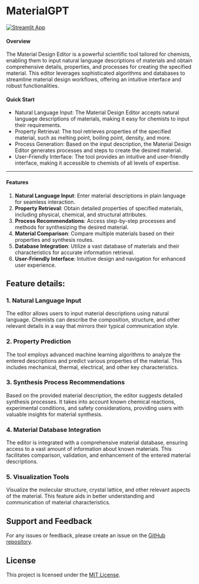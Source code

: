 # MaterialGPT
[![Streamlit App](https://static.streamlit.io/badges/streamlit_badge_black_white.svg)](https://diff2gif.streamlit.app/)

#### Overview
The Material Design Editor is a powerful scientific tool tailored for chemists, enabling them to input natural language descriptions of materials and obtain comprehensive details, properties, and processes for creating the specified material. This editor leverages sophisticated algorithms and databases to streamline material design workflows, offering an intuitive interface and robust functionalities.

#### Quick Start
- Natural Language Input: The Material Design Editor accepts natural language descriptions of materials, making it easy for chemists to input their requirements.
- Property Retrieval: The tool retrieves properties of the specified material, such as melting point, boiling point, density, and more.
- Process Generation: Based on the input description, the Material Design Editor generates processes and steps to create the desired material.
- User-Friendly Interface: The tool provides an intuitive and user-friendly interface, making it accessible to chemists of all levels of expertise.

---

#### Features

1. **Natural Language Input**: Enter material descriptions in plain language for seamless interaction.
2. **Property Retrieval**: Obtain detailed properties of specified materials, including physical, chemical, and structural attributes.
3. **Process Recommendations**: Access step-by-step processes and methods for synthesizing the desired material.
4. **Material Comparison**: Compare multiple materials based on their properties and synthesis routes.
5. **Database Integration**: Utilize a vast database of materials and their characteristics for accurate information retrieval.
6. **User-Friendly Interface**: Intuitive design and navigation for enhanced user experience.

## Feature details:

### 1. **Natural Language Input**

The editor allows users to input material descriptions using natural language. Chemists can describe the composition, structure, and other relevant details in a way that mirrors their typical communication style.

### 2. **Property Prediction**

The tool employs advanced machine learning algorithms to analyze the entered descriptions and predict various properties of the material. This includes mechanical, thermal, electrical, and other key characteristics.

### 3. **Synthesis Process Recommendations**

Based on the provided material description, the editor suggests detailed synthesis processes. It takes into account known chemical reactions, experimental conditions, and safety considerations, providing users with valuable insights for material synthesis.

### 4. **Material Database Integration**

The editor is integrated with a comprehensive material database, ensuring access to a vast amount of information about known materials. This facilitates comparison, validation, and enhancement of the entered material descriptions.

### 5. **Visualization Tools**

Visualize the molecular structure, crystal lattice, and other relevant aspects of the material. This feature aids in better understanding and communication of material characteristics.



## Support and Feedback

For any issues or feedback, please create an issue on the [GitHub repository](https://github.com/material-design-editor/issues).

## License

This project is licensed under the [MIT License](LICENSE).
